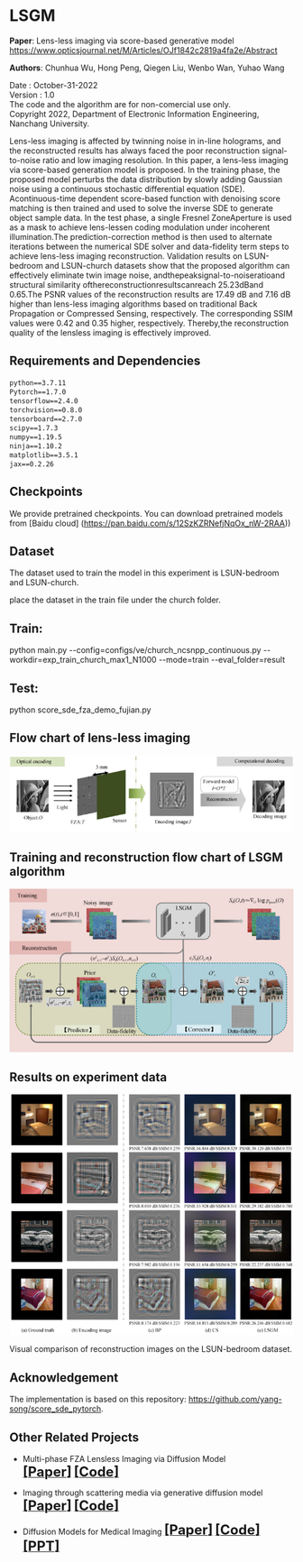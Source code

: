 # LSGM
**Paper**: Lens-less imaging via score-based generative model      
https://www.opticsjournal.net/M/Articles/OJf1842c2819a4fa2e/Abstract    
    
**Authors**: Chunhua Wu, Hong Peng, Qiegen Liu, Wenbo Wan, Yuhao Wang    

Date : October-31-2022  
Version : 1.0  
The code and the algorithm are for non-comercial use only.  
Copyright 2022, Department of Electronic Information Engineering, Nanchang University. 


Lens-less imaging is affected by twinning noise in in-line holograms, and the reconstructed results has always faced the poor reconstruction signal-to-noise ratio and low imaging resolution. In this paper, a lens-less imaging via score-based generation model is proposed. In the training phase, the proposed model perturbs the data distribution by slowly adding Gaussian noise using a continuous stochastic differential equation (SDE). Acontinuous-time dependent score-based function with denoising score matching is then trained and used to solve the inverse SDE to generate object sample data. In the test phase, a single Fresnel ZoneAperture is used as a mask to achieve lens-lessen coding modulation under incoherent illumination.The prediction-correction method is then used to alternate iterations between the numerical SDE solver and data-fidelity term steps to achieve lens-less imaging reconstruction. Validation results on LSUN-bedroom and LSUN-church datasets show that the proposed algorithm can effectively eliminate twin image noise, andthepeaksignal-to-noiseratioand structural similarity ofthereconstructionresultscanreach 25.23dBand 0.65.The PSNR values of the reconstruction results are 17.49 dB and 7.16 dB higher than lens-less imaging algorithms based on traditional Back Propagation or Compressed Sensing, respectively. The corresponding SSIM values were 0.42 and 0.35 higher, respectively. Thereby,the reconstruction quality of the lensless imaging is effectively improved. 

## Requirements and Dependencies
    python==3.7.11
    Pytorch==1.7.0
    tensorflow==2.4.0
    torchvision==0.8.0
    tensorboard==2.7.0
    scipy==1.7.3
    numpy==1.19.5
    ninja==1.10.2
    matplotlib==3.5.1
    jax==0.2.26

## Checkpoints
We provide pretrained checkpoints. You can download pretrained models from  [Baidu cloud] (https://pan.baidu.com/s/12SzKZRNefjNqOx_nW-2RAA))

## Dataset

The dataset used to train the model in this experiment is  LSUN-bedroom and  LSUN-church.

place the dataset in the train file under the church folder.

## Train:

python main.py --config=configs/ve/church_ncsnpp_continuous.py  --workdir=exp_train_church_max1_N1000 --mode=train --eval_folder=result


## Test:

python score_sde_fza_demo_fujian.py


## Flow chart of lens-less imaging
<div align="center"><img src="https://github.com/yqx7150/LSGM/blob/main/fig1.png"> </div>

       
    
## Training and reconstruction flow chart of LSGM algorithm
<div align="center"><img src="https://github.com/yqx7150/LSGM/blob/main/fig4.png"> </div>

   
    
## Results on experiment data
<div align="center"><img src="https://github.com/yqx7150/LSGM/blob/main/fig5.png"> </div>

Visual comparison of reconstruction images on the LSUN-bedroom dataset.


## Acknowledgement
The implementation is based on this repository: https://github.com/yang-song/score_sde_pytorch.


## Other Related Projects
  * Multi-phase FZA Lensless Imaging via Diffusion Model  
[<font size=5>**[Paper]**</font>](https://opg.optica.org/oe/fulltext.cfm?uri=oe-31-12-20595&id=531211)   [<font size=5>**[Code]**</font>](https://github.com/yqx7150/MLDM)

  * Imaging through scattering media via generative diffusion model  
[<font size=5>**[Paper]**</font>](https://pubs.aip.org/aip/apl/article/124/5/051101/3176612/Imaging-through-scattering-media-via-generative)   [<font size=5>**[Code]**</font>](https://github.com/yqx7150/ISDM)

  * Diffusion Models for Medical Imaging
[<font size=5>**[Paper]**</font>](https://github.com/yqx7150/Diffusion-Models-for-Medical-Imaging)   [<font size=5>**[Code]**</font>](https://github.com/yqx7150/Diffusion-Models-for-Medical-Imaging)   [<font size=5>**[PPT]**</font>](https://github.com/yqx7150/HKGM/tree/main/PPT)  

